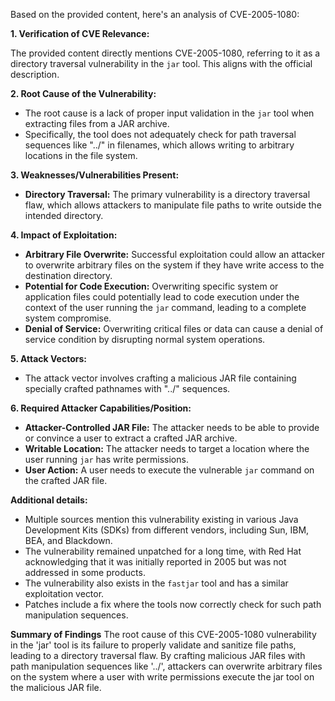 Based on the provided content, here's an analysis of CVE-2005-1080:

**1. Verification of CVE Relevance:**

The provided content directly mentions CVE-2005-1080, referring to it as a directory traversal vulnerability in the `jar` tool. This aligns with the official description.

**2. Root Cause of the Vulnerability:**

*   The root cause is a lack of proper input validation in the `jar` tool when extracting files from a JAR archive.
*   Specifically, the tool does not adequately check for path traversal sequences like "../" in filenames, which allows writing to arbitrary locations in the file system.

**3. Weaknesses/Vulnerabilities Present:**

*   **Directory Traversal:** The primary vulnerability is a directory traversal flaw, which allows attackers to manipulate file paths to write outside the intended directory.

**4. Impact of Exploitation:**

*   **Arbitrary File Overwrite:** Successful exploitation could allow an attacker to overwrite arbitrary files on the system if they have write access to the destination directory.
*   **Potential for Code Execution:** Overwriting specific system or application files could potentially lead to code execution under the context of the user running the `jar` command, leading to a complete system compromise.
*   **Denial of Service:** Overwriting critical files or data can cause a denial of service condition by disrupting normal system operations.

**5. Attack Vectors:**

*   The attack vector involves crafting a malicious JAR file containing specially crafted pathnames with "../" sequences.

**6. Required Attacker Capabilities/Position:**

*   **Attacker-Controlled JAR File:** The attacker needs to be able to provide or convince a user to extract a crafted JAR archive.
*   **Writable Location:** The attacker needs to target a location where the user running `jar` has write permissions.
*   **User Action:** A user needs to execute the vulnerable `jar` command on the crafted JAR file.

**Additional details:**

*   Multiple sources mention this vulnerability existing in various Java Development Kits (SDKs) from different vendors, including Sun, IBM, BEA, and Blackdown.
*   The vulnerability remained unpatched for a long time, with Red Hat acknowledging that it was initially reported in 2005 but was not addressed in some products.
*   The vulnerability also exists in the `fastjar` tool and has a similar exploitation vector.
*   Patches include a fix where the tools now correctly check for such path manipulation sequences.

**Summary of Findings**
The root cause of this CVE-2005-1080 vulnerability in the 'jar' tool is its failure to properly validate and sanitize file paths, leading to a directory traversal flaw. By crafting malicious JAR files with path manipulation sequences like '../', attackers can overwrite arbitrary files on the system where a user with write permissions execute the jar tool on the malicious JAR file.